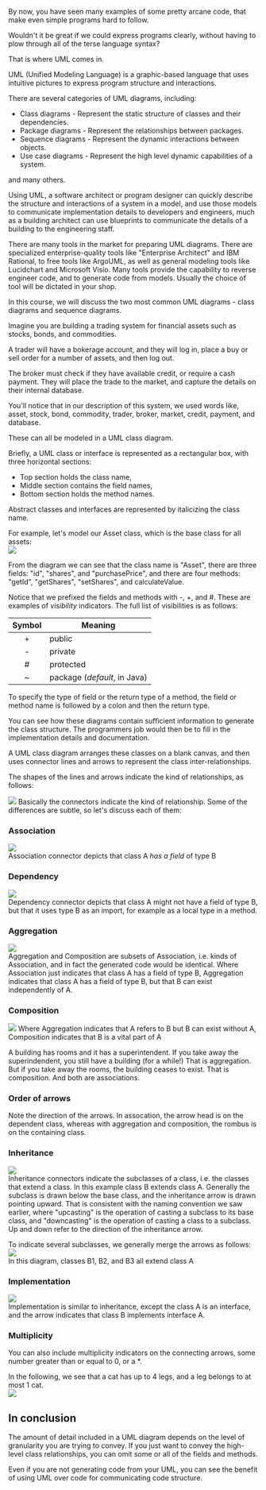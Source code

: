 By now, you have seen many examples of some pretty arcane code, that make even simple programs hard to follow.

Wouldn't it be great if we could express programs clearly, without having to plow through all of the terse language syntax?

That is where UML comes in.

UML (Unified Modeling Language) is a graphic-based language that uses intuitive pictures to express program structure and interactions.

There are several categories of UML diagrams, including:
* Class diagrams - Represent the static structure of classes and their dependencies.
* Package diagrams - Represent the relationships between packages.
* Sequence diagrams - Represent the dynamic interactions between objects.
* Use case diagrams - Represent the high level dynamic capabilities of a system. 

and many others.

Using UML, a software architect or program designer can quickly describe the structure and interactions of a system in a model, and 
use those models to communicate implementation details to developers and engineers, much as a building architect can use blueprints to communicate the details of a building to the engineering staff. 

There are many tools in the market for preparing UML diagrams. There are specialized enterprise-quality tools like "Enterprise Architect" and IBM Rational, to free tools like ArgoUML, as well as general modeling tools like Lucidchart and Microsoft Visio. Many tools provide the capability to reverse engineer code, and to generate code from models. Usually the choice of tool will be dictated in your shop.

In this course, we will discuss the two most common UML diagrams - class diagrams and sequence diagrams. 

Imagine you are building a trading system for financial assets such as stocks, bonds, and commodities.

A trader will have a bokerage account, and they will log in, place a buy or sell order for a number of assets, and then log out. 

The broker must check if they have available credit, or require a cash payment. They will place the trade to the market, and capture the details on their internal database.

You'll notice that in our description of this system, we used words like, asset, stock, bond, commodity, trader, broker, market, credit, payment, and database.

These can all be modeled in a UML class diagram.

Briefly, a UML class or interface is represented as a rectangular box, with three horizontal sections:

* Top section holds the class name, 
* Middle section contains the field names, 
* Bottom section holds the method names.

Abstract classes and interfaces are represented by italicizing the class name. 

For example, let's model our Asset class, which is the base class for all assets:  
![](resources/asset-class.png)

From the diagram we can see that the class name is "Asset", there are three fields: "id", "shares", and "purchasePrice", and there are four methods: "getId", "getShares", "setShares", and calculateValue.

Notice that we prefixed the fields and methods with -, +, and #. These are examples of _visibility_ indicators. The full list of visibilities is as follows:

|Symbol|Meaning|
|:---:|---|
|+|public|
|-|private|
|#|protected|
|~|package (_default_, in Java)|

To specify the type of field or the return type of a method, the field or method name is followed by a colon and then the return type. 

You can see how these diagrams contain sufficient information to generate the class structure. The programmers job would then be to fill in the implementation details and documentation. 

A UML class diagram arranges these classes on a blank canvas, and then uses connector lines and arrows to represent the class inter-relationships.

The shapes of the lines and arrows indicate the kind of relationships, as follows:

![](resources/connectors.png)
Basically the connectors indicate the kind of relationship. Some of the differences are subtle, so let's discuss each of them:

### Association
![](resources/association.png)  
Association connector depicts that class A _has a field_ of type B

### Dependency
![](resources/dependency.png)  
Dependency connector depicts that class A might not have a field of type B, but that it uses type B as an import, for example as a local type in a method.

### Aggregation
![](resources/aggregation.png)  
Aggregation and Composition are subsets of Association, i.e. kinds of Association, and in fact the generated code would be identical. Where Association just indicates that class A has a field of type B, Aggregation indicates that class A has a field of type B, but that B can exist independently of A. 

### Composition
![](resources/composition.png)
Where Aggregation indicates that A refers to B but B can exist without A, Composition indicates that B is a vital part of A

A building has rooms and it has a superintendent. If you take away the superindendent, you still have a building (for a while!) That is aggregation. But if you take away the rooms, the building ceases to exist. That is composition. And both are associations.

### Order of arrows
Note the direction of the arrows. In assocation, the arrow head is on the dependent class, whereas with aggregation and composition, the rombus is on the containing class.

### Inheritance
![](resources/inheritance.png)  
Inheritance connectors indicate the subclasses of a class, i.e. the classes that extend a class. In this example class B extends class A. Generally the subclass is drawn below the base class, and the inheritance arrow is drawn pointing upward. That is consistent with the naming convention we saw earlier, where "upcasting" is the operation of casting a subclass to its base class, and "downcasting" is the operation of casting a class to a subclass. Up and down refer to the direction of the inheritance arrow.

To indicate several subclasses, we generally merge the arrows as follows:  
![](resources/multiple-subclasses.png)  
In this diagram, classes B1, B2, and B3 all extend class A

### Implementation
![](resources/implementation.png)  
Implementation is similar to inheritance, except the class A is an interface, and the arrow indicates that class B implements interface A.

### Multiplicity
You can also include multiplicity indicators on the connecting arrows, some number greater than or equal to 0, or a *.

In the following, we see that a cat has up to 4 legs, and a leg belongs to at most 1 cat.  
![](resources/multiplicity.png)  

## In conclusion
The amount of detail included in a UML diagram depends on the level of granularity you are trying to convey. If you just want to convey the high-level class relationships, you can omit some or all of the fields and methods.

Even if you are not generating code from your UML, you can see the benefit of using UML over code for communicating code structure.








